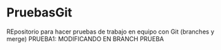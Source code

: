 # PruebasGit
REpositorio para hacer pruebas de trabajo en equipo con Git (branches y merge)
PRUEBA1: MODIFICANDO EN BRANCH PRUEBA
